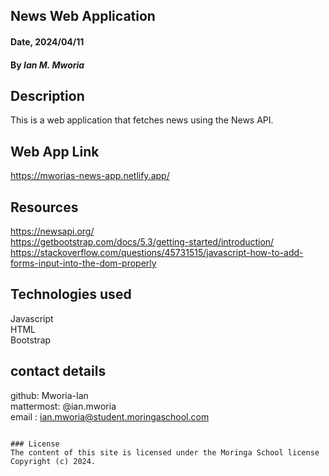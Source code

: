 ## News Web Application

#### Date, 2024/04/11

#### By *Ian M. Mworia*

## Description
This is a web application that fetches news using the News API.


## Web App Link
https://mworias-news-app.netlify.app/

## Resources 
https://newsapi.org/ </br>
https://getbootstrap.com/docs/5.3/getting-started/introduction/ </br>
https://stackoverflow.com/questions/45731515/javascript-how-to-add-forms-input-into-the-dom-properly


## Technologies used
Javascript </br>
HTML </br>
Bootstrap 

## contact details
github: Mworia-Ian </br>
mattermost: @ian.mworia </br>
email : ian.mworia@student.moringaschool.com

```

### License
The content of this site is licensed under the Moringa School license
Copyright (c) 2024.